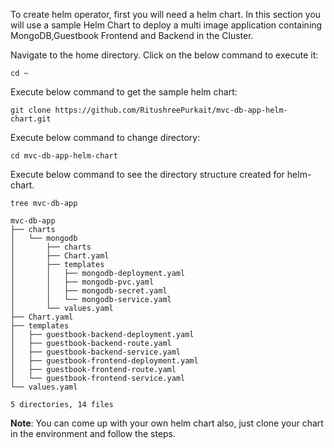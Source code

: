 To create helm operator, first you will need a helm chart. In this section you will use a sample Helm Chart to deploy a multi image application containing MongoDB,Guestbook Frontend and Backend in the Cluster.

Navigate to the home directory. Click on the below command to execute it:

```execute
cd ~
```
Execute below command to get the sample helm chart:

```execute
git clone https://github.com/RitushreePurkait/mvc-db-app-helm-chart.git
```

Execute below command to change directory:

```execute
cd mvc-db-app-helm-chart
```

Execute below command to see the directory structure created for helm-chart.

```execute
tree mvc-db-app
```

```
mvc-db-app
├── charts
│   └── mongodb
│       ├── charts
│       ├── Chart.yaml
│       ├── templates
│       │   ├── mongodb-deployment.yaml
│       │   ├── mongodb-pvc.yaml
│       │   ├── mongodb-secret.yaml
│       │   └── mongodb-service.yaml
│       └── values.yaml
├── Chart.yaml
├── templates
│   ├── guestbook-backend-deployment.yaml
│   ├── guestbook-backend-route.yaml
│   ├── guestbook-backend-service.yaml
│   ├── guestbook-frontend-deployment.yaml
│   ├── guestbook-frontend-route.yaml
│   └── guestbook-frontend-service.yaml
└── values.yaml

5 directories, 14 files
```

**Note**: You can come up with your own helm chart also, just clone your chart in the environment and follow the steps.
